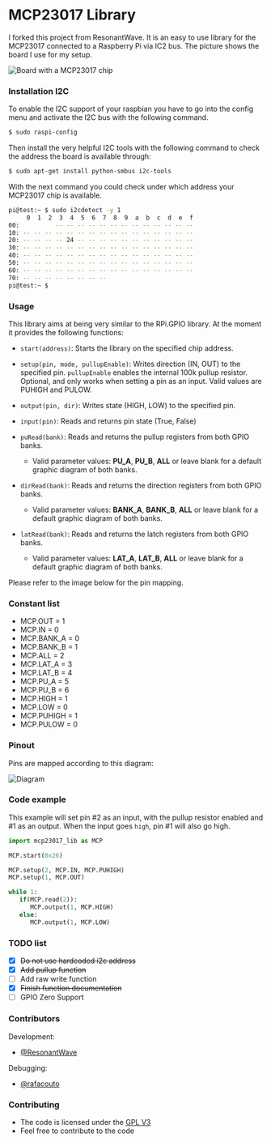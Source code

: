 # MCP23017 Library
I forked this project from ResonantWave. It is an easy to use library for the MCP23017 connected to a Raspberry Pi via IC2 bus. The picture shows the board I use for my setup.

![Board with a MCP23017 chip](https://custom-build-robots.com/wp-content/uploads/2017/03/MCP23017-300x257.jpg)

### Installation I2C

To enable the I2C support of your raspbian you have to go into the config menu and activate the I2C bus with the following command. 
```sh
$ sudo raspi-config
```
Then install the very helpful I2C tools with the following command to check the address the board is available through:

```sh
$ sudo apt-get install python-smbus i2c-tools
```
With the next command you could check under which address your MCP23017 chip is available.

```sh
pi@test:~ $ sudo i2cdetect -y 1
     0  1  2  3  4  5  6  7  8  9  a  b  c  d  e  f
00:          -- -- -- -- -- -- -- -- -- -- -- -- --
10: -- -- -- -- -- -- -- -- -- -- -- -- -- -- -- --
20: -- -- -- -- 24 -- -- -- -- -- -- -- -- -- -- --
30: -- -- -- -- -- -- -- -- -- -- -- -- -- -- -- --
40: -- -- -- -- -- -- -- -- -- -- -- -- -- -- -- --
50: -- -- -- -- -- -- -- -- -- -- -- -- -- -- -- --
60: -- -- -- -- -- -- -- -- -- -- -- -- -- -- -- --
70: -- -- -- -- -- -- -- --
pi@test:~ $
```
### Usage

This library aims at being very similar to the RPi.GPIO library. At the moment it provides the following functions:

* `start(address)`: Starts the library on the specified chip address.

* `setup(pin, mode, pullupEnable)`: Writes direction (IN, OUT) to the specified pin. `pullupEnable` enables the internal 100k pullup resistor. Optional, and only works when setting a pin as an input. Valid values are PUHIGH and PULOW.

* `output(pin, dir)`: Writes state (HIGH, LOW) to the specified pin.

* `input(pin)`: Reads and returns pin state (True, False)

* `puRead(bank)`: Reads and returns the pullup registers from both GPIO banks.
   * Valid parameter values: **PU_A**, **PU_B**, **ALL** or leave blank for a default graphic diagram of both banks.

* `dirRead(bank)`: Reads and returns the direction registers from both GPIO banks.
   * Valid parameter values: **BANK_A**, **BANK_B**, **ALL** or leave blank for a default graphic diagram of both banks.

* `latRead(bank)`: Reads and returns the latch registers from both GPIO banks.
   * Valid parameter values: **LAT_A**, **LAT_B**, **ALL** or leave blank for a default graphic diagram of both banks.

Please refer to the image below for the pin mapping.

### Constant list

 * MCP.OUT = 1
 * MCP.IN = 0
 * MCP.BANK_A = 0
 * MCP.BANK_B = 1
 * MCP.ALL = 2
 * MCP.LAT_A = 3
 * MCP.LAT_B = 4
 * MCP.PU_A = 5
 * MCP.PU_B = 6
 * MCP.HIGH = 1
 * MCP.LOW = 0
 * MCP.PUHIGH = 1
 * MCP.PULOW = 0

### Pinout

Pins are mapped according to this diagram:

![Diagram](pinmap.png)

### Code example

This example will set pin #2 as an input, with the pullup resistor enabled and #1 as an output.
When the input goes `high`, pin #1 will also go high.

```py
import mcp23017_lib as MCP

MCP.start(0x26)

MCP.setup(2, MCP.IN, MCP.PUHIGH)
MCP.setup(1, MCP.OUT)

while 1:
   if(MCP.read(2)):
      MCP.output(1, MCP.HIGH)
   else:
      MCP.output(1, MCP.LOW)
```

### TODO list

 - [x] ~~Do not use hardcoded i2c address~~
 - [x] ~~Add pullup function~~
 - [ ] Add raw write function
 - [x] ~~Finish function documentation~~
 - [ ] GPIO Zero Support

### Contributors

Development:
 *  [@ResonantWave](https://github.com/ResonantWave)

Debugging:
 * [@rafacouto](https://github.com/rafacouto)

### Contributing

* The code is licensed under the [GPL V3](LICENSE)
* Feel free to contribute to the code
